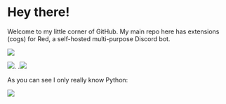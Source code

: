 # Hey there!

Welcome to my little corner of GitHub. My main repo here has extensions (cogs) for Red, a self-hosted multi-purpose Discord bot.

<img src="https://github-readme-stats.vercel.app/api?username=Vexed01&theme=dark&title_color=79ff97&text_color=A2A2A2&count_private=true">

<b></b>

<a href="https://github.com/Vexed01/Vex-Cogs"><img src="https://github-readme-stats.vercel.app/api/pin/?username=Vexed01&repo=Vex-Cogs&theme=dark&title_color=79ff97&text_color=DCDCDC"></a>. .<a href="https://github.com/Cog-Creators/Red-DiscordBot"><img src="https://github-readme-stats.vercel.app/api/pin/?username=Cog-Creators&repo=Red-DiscordBot&theme=dark&title_color=d93a7c"></a>

<b></b>

As you can see I only really know Python:

<img src="https://github-readme-stats.vercel.app/api/top-langs/?username=Vexed01&theme=dark&title_color=79ff97">
